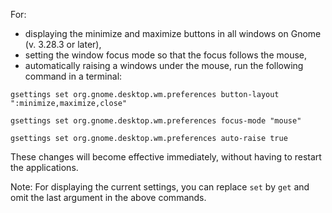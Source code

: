 For:
- displaying the minimize and maximize buttons in all windows on Gnome (v. 3.28.3 or later),
- setting the window focus mode so that the focus follows the mouse,
- automatically raising a windows under the mouse, 
run the following command in a terminal:

`gsettings set org.gnome.desktop.wm.preferences button-layout ":minimize,maximize,close"`

`gsettings set org.gnome.desktop.wm.preferences focus-mode "mouse"`

`gsettings set org.gnome.desktop.wm.preferences auto-raise true`

These changes will become effective immediately, without having to restart the applications.

Note: For displaying the current settings, you can replace `set` by `get` and omit the last argument in the above commands.
